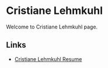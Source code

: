 # Cristiane Lehmkuhl

Welcome to Cristiane Lehmkuhl page.

## Links

- [Cristiane Lehmkuhl Resume](/resume)
